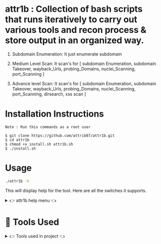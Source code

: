 # attr1b : Collection of bash scripts that runs iteratively to carry out various tools and recon process & store output in an organized way.

1. Subdomain Enumeration:
It just enumerate subdomain

2. Medium Level Scan:
It scan's for [ subdomain Enumeration, subdomain Takeover, wayback_Urls, probing_Domains, nuclei_Scanning, port_Scanning ]

3. Advance level Scan:
It scan's for [ subdomain Enumeration, subdomain Takeover, wayback_Urls, probing_Domains, nuclei_Scanning, port_Scanning, dirsearch, xss scan ]

# Installation Instructions

```
Note : Run this commands as a root user

$ git clone https://github.com/attrib07/attr1b.git
$ cd attr1b
$ chmod +x install.sh attr1b.sh
$ ./install.sh
```

# Usage

```sh
./attr1b -h
```
This will display help for the tool. Here are all the switches it supports.

<details>
<summary> 👉 attr1b help menu 👈</summary>
 
 ```
Usage of ./attr1b:
 
  -s
        for only subdomain enumeration
  -m
        for medium level scan [subdomain Enumeration, subdomain Takeover, wayback_Urls, probing_Domains, nuclei_Scanning, port_Scanning]
  -a
        for advance level scan [subdomain Enumeration, subdomain Takeover, wayback_Urls, probing_Domains, nuclei_Scanning, port_Scanning, dirsearch, xss scan] 
```

</details>

# :nut_and_bolt: Tools Used

<details>
<summary> 👉 Tools used in project 👈</summary>

```
 1. subfinder
 2. ctfr.py
 3. Assestfinder
 4. Findomain
 5. sd-goo
 5. shodan
 6. anew
 7. amass
 8. gauplus
 9. waybackurls
10. github-subdomains
11. Crobat
12. Puredns
13. DNSCewl
14. dnsvalidator
15. httpx
16. Gospider
17. Notify
18. Unfurl
19. Unimap
20. Subjack
21. Dirsearch
22. Parmaspider
23. kxss
24. Dnsx
25. jq
26. Naabu
27. Nmap
28. Dalfox
29. Nuclei
30. xsshunter
```
</details>

